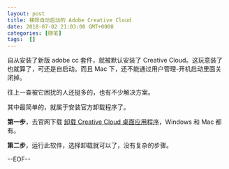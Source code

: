 ```yaml
---
layout: post
title: 移除自动启动的 Adobe Creative Cloud 
date: 2018-07-02 21:03:00 GMT+0000
categories: [随笔]
tags:  []
---
```


自从安装了新版 adobe cc 套件，就被默认安装了 Creative Cloud。这玩意装了也就算了，可还是自启动。而且 Mac 下，还不能通过用户管理-开机启动里面关闭掉。

往上一查被它困扰的人还挺多的，也有不少解决方案。

<!-- more -->

其中最简单的，就属于安装官方卸载程序了。

**第一步**，去官网下载 [卸载 Creative Cloud 桌面应用程序](https://helpx.adobe.com/cn/creative-cloud/help/uninstall-creative-cloud-desktop-app.html)，Windows 和 Mac 都有。

**第二步**，运行此软件，选择卸载就可以了，没有复杂的步骤。

--EOF--